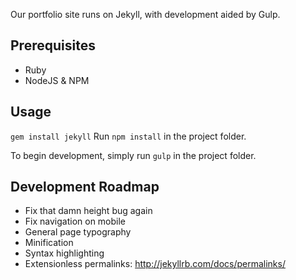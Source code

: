 Our portfolio site runs on Jekyll, with development aided by Gulp.

## Prerequisites

* Ruby
* NodeJS & NPM

## Usage

`gem install jekyll`
Run `npm install` in the project folder.

To begin development, simply run `gulp` in the project folder.

## Development Roadmap

* Fix that damn height bug again
* Fix navigation on mobile
* General page typography
* Minification
* Syntax highlighting
* Extensionless permalinks: http://jekyllrb.com/docs/permalinks/